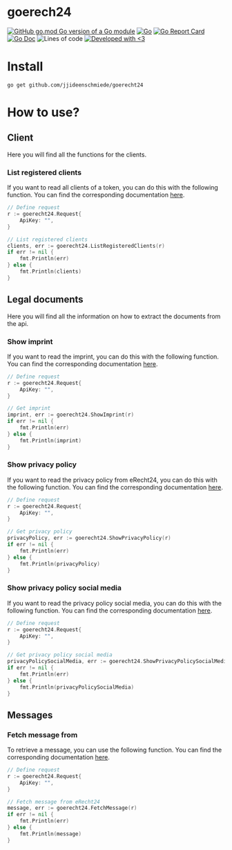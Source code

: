 # goerech24

[![GitHub go.mod Go version of a Go module](https://img.shields.io/github/go-mod/go-version/jjideenschmiede/goerecht24.svg)](https://golang.org/) [![Go](https://github.com/jjideenschmiede/goerech24/actions/workflows/go.yml/badge.svg)](https://github.com/jjideenschmiede/goerech24/actions/workflows/go.yml) [![Go Report Card](https://goreportcard.com/badge/github.com/jjideenschmiede/goerecht24)](https://goreportcard.com/report/github.com/jjideenschmiede/goerecht24) [![Go Doc](https://godoc.org/github.com/jjideenschmiede/goerecht24?status.svg)](https://pkg.go.dev/github.com/jjideenschmiede/goerecht24) ![Lines of code](https://img.shields.io/tokei/lines/github/jjideenschmiede/goerecht24) [![Developed with <3](https://img.shields.io/badge/Developed%20with-%3C3-19ABFF)](https://jj-dev.de/)

# Install

```console
go get github.com/jjideenschmiede/goerecht24
```

# How to use?

## Client

Here you will find all the functions for the clients.

### List registered clients

If you want to read all clients of a token, you can do this with the following function. You can find the corresponding documentation [here](https://docs.api.e-recht24.de/#/Client/eRecht24%5CApi%5CControllers%5Cv1%5CClientController%3A%3AlistClients).

```go
// Define request
r := goerecht24.Request{
    ApiKey: "",
}

// List registered clients
clients, err := goerecht24.ListRegisteredClients(r)
if err != nil {
    fmt.Println(err)
} else {
    fmt.Println(clients)
}
```

## Legal documents

Here you will find all the information on how to extract the documents from the api.

### Show imprint

If you want to read the imprint, you can do this with the following function. You can find the corresponding documentation [here](https://docs.api.e-recht24.de/#/Legal%20documents/get_v1_imprint).

```go
// Define request
r := goerecht24.Request{
    ApiKey: "",
}

// Get imprint
imprint, err := goerecht24.ShowImprint(r)
if err != nil {
    fmt.Println(err)
} else {
    fmt.Println(imprint)
}
```

### Show privacy policy

If you want to read the privacy policy from eRecht24, you can do this with the following function. You can find the corresponding documentation [here](https://docs.api.e-recht24.de/#/Legal%20documents/get_v1_privacyPolicy).

```go
// Define request
r := goerecht24.Request{
    ApiKey: "",
}

// Get privacy policy
privacyPolicy, err := goerecht24.ShowPrivacyPolicy(r)
if err != nil {
    fmt.Println(err)
} else {
    fmt.Println(privacyPolicy)
}
```

### Show privacy policy social media

If you want to read the privacy policy social media, you can do this with the following function. You can find the corresponding documentation [here](https://docs.api.e-recht24.de/#/Legal%20documents/get_v1_privacyPolicySocialMedia).

```go
// Define request
r := goerecht24.Request{
    ApiKey: "",
}

// Get privacy policy social media
privacyPolicySocialMedia, err := goerecht24.ShowPrivacyPolicySocialMedia(r)
if err != nil {
    fmt.Println(err)
} else {
    fmt.Println(privacyPolicySocialMedia)
}
```

## Messages

### Fetch message from 

To retrieve a message, you can use the following function. You can find the corresponding documentation [here](https://docs.api.e-recht24.de/#/Messages/get_v1_message).

```go
// Define request
r := goerecht24.Request{
    ApiKey: "",
}

// Fetch message from eRecht24
message, err := goerecht24.FetchMessage(r)
if err != nil {
    fmt.Println(err)
} else {
    fmt.Println(message)
}
```